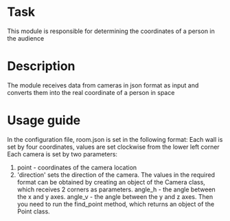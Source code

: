 # Task
This module is responsible for determining the coordinates of a person in the audience
# Description
The module receives data from cameras in json format as input and converts them into the real coordinate of a person in space
# Usage guide
In the configuration file, room.json is set in the following format:
Each wall is set by four coordinates, values are set clockwise from the lower left corner
Each camera is set by two parameters:
1) point - coordinates of the camera location
2) 'direction' sets the direction of the camera. The values in the required format can be obtained by creating an object of the Camera class, which receives 2 corners as parameters. angle_h - the angle between the x and y axes. angle_v - the angle between the y and z axes. Then you need to run the find_point method, which returns an object of the Point class.
